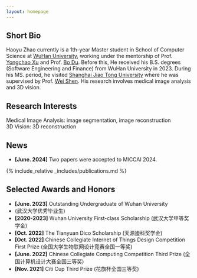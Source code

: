 ```yaml
---
layout: homepage
---
```


## Short Bio
Haoyu Zhao currently is a 1th-year Master student in School of Computer Science at [WuHan University](https://www.whu.edu.cn/), working under the mentorship of Prof. [Yongchao Xu](https://scholar.google.fr/citations?user=ArIg7-0AAAAJ&hl=fr) and Prof. [Bo Du](https://scholar.google.com/citations?user=Shy1gnMAAAAJ&hl=zh-CN&oi=ao). Before this, He received his B.S. degrees (Software Engineering and Finance) from WuHan University in 2023. During his MS. period, he visited [Shanghai Jiao Tong University](https://www.sjtu.edu.cn/) where he was supervised by Prof. [Wei Shen](https://scholar.google.com/citations?hl=zh-CN&user=Ae2kRCEAAAAJ). His research involves medical image analysis and 3D vision. 

## Research Interests
Medical Image Analysis: image segmentation, image reconstruction  
3D Vision: 3D reconstruction  



## News
- **[June. 2024]** Two papers were accepted to MICCAI 2024.


{% include_relative _includes/publications.md %}

## Selected Awards and Honors
- **[June. 2023]** Outstanding Undergraduate of Wuhan University  
-   (武汉大学优秀毕业生)     
- **[2020-2023]** Wuhan University First-class Scholarship (武汉大学甲等奖学金)   
- **[Oct. 2022]** The Tianyuan Dico Scholarship (天源迪科奖学金)     
- **[Oct. 2022]** Chinese Collegiate Internet of Things Design Competition First Prize (全国大学生物联网设计竞赛全国一等奖)   
- **[June. 2022]** Chinese Collegiate Computing Competition Third Prize (全国计算机设计大赛全国三等奖)   
- **[Nov. 2021]** Citi Cup Third Prize (花旗杯全国三等奖)   




